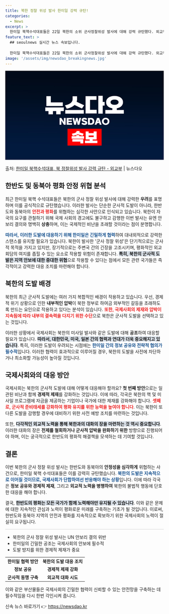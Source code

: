 ```yaml
---
title: 북한 정찰 위성 발사 한미일 강력 규탄!
categories:
  - News
excerpt: >
  한미일 북핵수석대표들은 22일 북한의 소위 군사정찰위성 발사에 대해 강력 규탄했다. 외교부에 따르면, 이날 …
feature_text: >
  ## seoulnews 실시간 뉴스 속보입니다.

  한미일 북핵수석대표들은 22일 북한의 소위 군사정찰위성 발사에 대해 강력 규탄했다. 외교부에 따르면, 이날 …
image: '/assets/img/newsdao_breakingnews.jpg'
---
```


![뉴스다오 속보](/assets/img/newsdao_breakingnews.jpg)

<p>출처: <a href="https://newsdao.kr/2608" rel="dofollow">한미일 북핵수석대표, 북 정찰위성 발사 강력 규탄 - 외교부</a> | 뉴스다오</p>

<h2 data-ke-size="size26">한반도 및 동북아 평화 안정 위협 분석</h2>

<p data-ke-size="size16"></p>

최근 한미일 북핵 수석대표들은 북한의 군사 정찰 위성 발사에 대해 강력한 <b>우려</b>를 표명하며 이를 공식적으로 규탄했습니다. 이러한 발사는 단순한 군사적 도발이 아니라, 한반도와 동북아의 <b><span style="color: #ee2323;">안전과 평화</span></b>를 위협하는 심각한 사안으로 인식되고 있습니다. 북한이 자국의 요구를 관철하기 위해 국제 사회의 경고에도 불구하고 감행한 이번 발사는 유엔 안보리 결의와 명백히 <b>상충</b>하며, 이는 국제적인 비난을 초래할 것이라는 점이 분명합니다. 

<b><span style="color: #1a5490;">따라서, 이러한 도발에 대응하기 위해 한미일은 긴밀하게 협력</span></b>하여 대내외적으로 강력한 스탠스를 유지할 필요가 있습니다. 북한이 발사한 '군사 정찰 위성'은 단기적으로는 군사적 목적을 가지고 있지만, 장기적으로는 주변국 간의 긴장을 고조시키며, 평화적인 외교 회담의 여지를 좁힐 수 있는 요소로 작용할 위험이 존재합니다. <b><span style="background-color: #21538527;">특히, 북한의 군사적 도발은 지역 안보에 대한 중대한 위협</span></b>으로 작용할 수 있다는 점에서 모든 관련 국가들은 즉각적이고 강력한 대응 조치를 마련해야 합니다. 

<p data-ke-size="size16"></p>

<h2 data-ke-size="size26">북한의 도발 배경</h2>

북한의 최근 군사적 도발에는 여러 가지 복합적인 배경이 작용하고 있습니다. 우선, 경제적 위기 상황으로 인한 <b>내부적인 압박</b>이 북한 정부로 하여금 외부적인 갈등을 초래하도록 만드는 요인으로 작용하고 있다는 분석이 있습니다. <b><span style="color: #ee2323;">또한, 국제사회의 제재와 압박이 지속됨에 따라 내부의 결속력을 다지기 위한 수단</span></b>으로 북한은 군사적 도발을 선택하고 있는 것입니다. 

이러한 상황에서 국제사회는 북한의 미사일 발사와 같은 도발에 대해 <b>공조</b>하여 대응할 필요가 있습니다. <b><span style="background-color: #21538527;">따라서, 대한민국, 미국, 일본 간의 협력과 연대가 더욱 중요해지고 있습니다</span></b>. 특히, 이러한 도발이 우려되는 시점에는 <b><span style="color: #1a5490;">한미일 간의 정보 공유와 전략적 협의가 필수적</span></b>입니다. 이러한 협력이 효과적으로 이루어질 경우, 북한의 도발을 사전에 차단하거나 최소화할 가능성이 높아질 것입니다. 

<p data-ke-size="size16"></p>

<h2 data-ke-size="size26">국제사회와의 대응 방안</h2>

국제사회는 북한의 군사적 도발에 대해 어떻게 대응해야 할까요? <b>첫 번째 방안</b>으로는 일관된 비난과 함께 <b>경제적 제재</b>를 강화하는 것입니다. 이에 따라, 각국은 북한의 핵 및 미사일 프로그램에 자금을 제공하는 기업이나 국가에 대한 제재를 강화해야 합니다. <b><span style="color: #ee2323;">셋째로, 군사적 준비태세를 강화하여 평화 유지를 위한 능력을 높여야 합니다</span></b>. 이는 북한이 또 다른 도발을 감행할 경우에 대비하기 위한 사전 예방 조치를 마련하는 것입니다. 

또한, <b><span style="background-color: #21538527;">다각적인 외교적 노력을 통해 북한과의 대화의 장을 마련하는 것 역시 중요합니다</span></b>. 이러한 대화의 장은 <b>전제를 철회하거나 군사적 압박을 완화하기 위한</b> 방향으로 진행되어야 하며, 이는 궁극적으로 한반도의 평화적 해결책을 모색하는 데 기여할 것입니다. 

<p data-ke-size="size16"></p>

<h2 data-ke-size="size26">결론</h2>

이번 북한의 군사 정찰 위성 발사는 한반도와 동북아의 <b>안정성을 심각하게</b> 위협하는 사건으로, 한미일 북핵 수석대표들은 이를 강력히 규탄했습니다. <b><span style="color: #1a5490;">북한의 도발은 지속적으로 이어질 것이므로, 국제사회가 단합하여선 반응해야 하는 상황</span></b>입니다. 이에 따라 각국은 <b>정보 공유와 경제적 제재</b>, 그리고 <b>외교적 노력을 병행하여</b> 북한의 불법적 행동에 단호한 대응을 해야 합니다. 

결국, <b><span style="background-color: #21538527;">한반도의 평화는 모든 국가가 함께 노력해야만 유지될 수 있습니다</span></b>. 이와 같은 문제에 대한 지속적인 관심과 노력이 평화로운 미래를 구축하는 기초가 될 것입니다. 이로써, 한반도와 동북아 지역의 안전과 평화를 지속적으로 확보하기 위한 국제사회의 노력이 절실히 요구됩니다.

<p data-ke-size="size16"></p> 

<hr style="height: 1px; border: none; background-color: #ccc;"/>
<ul>
  <li>북한의 군사 정찰 위성 발사는 UN 안보리 결의 위반</li>
  <li>한미일의 긴밀한 공조는 국제사회의 안보에 필수적</li>
  <li>도발 방지를 위한 경제적 제재가 중요</li>
</ul>

<p data-ke-size="size16"></p> 

<table style="width: 100%; border-collapse: collapse;">
  <tr>
    <td style="text-align: center; height: 17px;"><b>한미일 협력 방안</b></td>
    <td style="text-align: center; height: 17px;"><b>북한의 도발 대응 조치</b></td>
  </tr>
  <tr>
    <td style="text-align: center; height: 17px;"><b>정보 공유</b></td>
    <td style="text-align: center; height: 17px;"><b>경제적 제재 강화</b></td>
  </tr>
  <tr>
    <td style="text-align: center; height: 17px;"><b>군사적 동맹 구축</b></td>
    <td style="text-align: center; height: 17px;"><b>외교적 대화 시도</b></td>
  </tr>
</table>

<p data-ke-size="size16"></p> 

이와 같은 부산물들은 국제사회의 긴밀한 협력이 신뢰할 수 있는 안전망을 구축하는 데 필수적임을 다시 한번 각인시켜 줍니다. 

신속 뉴스 바로가기 👉 <a href="https://newsdao.kr" rel="dofollow">https://newsdao.kr</a>


